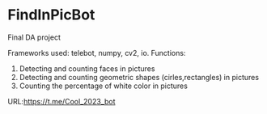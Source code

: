 # FindInPicBot
Final DA project


Frameworks used: telebot, numpy, cv2, io.
Functions:
1. Detecting and counting faces in pictures
2. Detecting and counting geometric shapes (cirles,rectangles) in pictures
3. Counting the percentage of white color in pictures

URL:https://t.me/Cool_2023_bot
